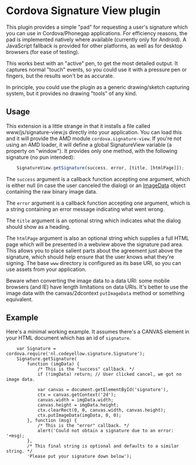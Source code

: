 Cordova Signature View plugin
=============================

This plugin provides a simple "pad" for requesting a user's signature
which you can use in Cordova/Phonegap applications.  For efficiency
reasons, the pad is implemented natively where available (currently
only for Android).  A JavaScript fallback is provided for other
platforms, as well as for desktop browsers (for ease of testing).

This works best with an "active" pen, to get the most detailed output.
It captures normal "touch" events, so you could use it with a pressure
pen or fingers, but the results won't be as accurate.

In principle, you could use the plugin as a generic drawing/sketch
capturing system, but it provides no drawing "tools" of any kind.

Usage
-----

This extension is a little strange in that it installs a file called
www/js/signature-view.js directly into your application.  You can load
this and it will provide the AMD module `cordova.signature-view`.  If
you're not using an AMD loader, it will define a global SignatureView
variable (a property on "window").  It provides only one method, with
the following signature (no pun intended):

```javascript
	SignatureView.getSignature(success, error, [title, [htmlPage]]);
```
	
The `success` argument is a callback function accepting one argument,
which is either null (in case the user canceled the dialog) or an
[ImageData](http://www.w3.org/html/wg/drafts/2dcontext/html5_canvas/#imagedata)
object containing the raw binary image data.

The `error` argument is a callback function accepting one argument,
which is a string containing an error message indicating what went
wrong.

The `title` argument is an optional string which indicates what the
dialog should show as a heading.

The `htmlPage` argument is also an optional string which supplies a
full HTML page which will be presented in a webview above the
signature pad area.  This allows you to place salient parts about the
agreement just above the signature, which should help ensure that the
user knows what they're signing.  The base `www` directory is
configured as its base URI, so you can use assets from your
application.

Beware when converting the image data to a data URI: some mobile
browsers (and IE) have length limitations on data URIs.  It's better
to use the image data with the canvas/2dcontext `putImageData` method
or something equivalent.

Example
-------

Here's a minimal working example.  It assumes there's a CANVAS element
in your HTML document which has an id of `signature`.

```
	var Signature = cordova.require('nl.codeyellow.signature.Signature');
	Signature.getSignature(
		function (imgData) {
			/* This is the "success" callback. */
			if (!imgData) return; // User clicked cancel, we got no image data.
	
			var canvas = document.getElementById('signature'),
			ctx = canvas.getContext('2d');
			canvas.width = imgData.width;
			canvas.height = imgData.height;
			ctx.clearRect(0, 0, canvas.width, canvas.height);
			ctx.putImageData(imgData, 0, 0);
		}, function (msg) {
			/* This is the "error" callback. */
			alert('Could not obtain a signature due to an error: '+msg);
		},
		/* This final string is optional and defaults to a similar string. */
		'Please put your signature down below');
```